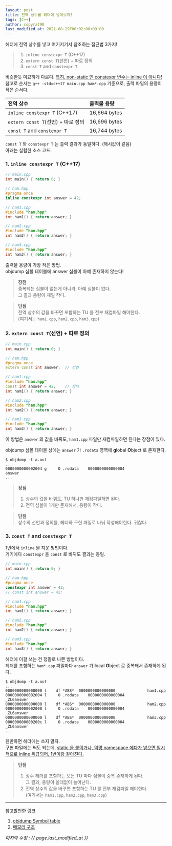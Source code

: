 ```yaml
---
layout: post
title: 전역 상수를 헤더에 넣어보자!
tags: [C++]
author: copyrat90
last_modified_at: 2021-08-29T00:02:00+09:00
---
```


헤더에 전역 상수를 넣고 여기저기서 참조하는 접근법 3가지!

> 1. `inline constexpr T` (C++17)
> 2. `extern const T`(선언) + 따로 정의
> 3. `const T` and `constexpr T`

비슷한듯 미묘하게 다르다. [특히, non-static 인 constexpr 변수는 inline 이 아니다!](https://stackoverflow.com/a/57407675/12875525)\
참고로 순서는 `g++ -std=c++17 main.cpp ham*.cpp` 기준으로, 출력 파일의 용량이 작은 순서다.

| 전역 상수 | 출력물 용량 |
|:---|:---|
| `inline constexpr T` (C++17) | 16,664 bytes |
| `extern const T`(선언) + 따로 정의 | 16,696  bytes |
| `const T` and `constexpr T` | 16,744 bytes |

`const T` 와 `constexpr T` 는 출력 결과가 동일하다. (해시값이 같음)\
아래는 실험한 소스 코드.

### 1. `inline constexpr T` (C++17)
```cpp
// main.cpp
int main() { return 0; }

// ham.hpp
#pragma once
inline constexpr int answer = 42;

// ham1.cpp
#include "ham.hpp"
int ham1() { return answer; }

// ham2.cpp
#include "ham.hpp"
int ham2() { return answer; }

// ham3.cpp
#include "ham.hpp"
int ham3() { return answer; }
```

출력물 용량이 가장 작은 방법.\
objdump 심볼 테이블에 answer 심볼이 아예 존재하지 않는다!

> **장점**\
> 중복되는 심볼이 없는게 아니라, 아예 심볼이 없다.\
> 그 결과 용량이 제일 작다.

> **단점**\
> 전역 상수의 값을 바꾸면 포함하는 TU 를 전부 재컴파일 해야한다.\
> (여기서는 `ham1.cpp`, `ham2.cpp`, `ham3.cpp`)

### 2. `extern const T`(선언) + 따로 정의
```cpp
// main.cpp
int main() { return 0; }

// ham.hpp
#pragma once
extern const int answer;  // 선언

// ham1.cpp
#include "ham.hpp"
const int answer = 42;    // 정의
int ham1() { return answer; }

// ham2.cpp
#include "ham.hpp"
int ham2() { return answer; }

// ham3.cpp
#include "ham.hpp"
int ham3() { return answer; }
```

이 방법은 `answer` 의 값을 바꿔도, `ham1.cpp` 파일만 재컴파일하면 된다는 장점이 있다.

objdump 심볼 테이블 상에는 `answer` 가 `.rodata` 영역에 **g**lobal **O**bject 로 존재한다.
```
$ objdump -t a.out
...
0000000000002004 g     O .rodata	0000000000000004              answer
...
```

> **장점**
> 1. 상수의 값을 바꿔도, TU 하나만 재컴파일하면 된다.
> 2. 전역 심볼이 1개만 존재해서, 용량이 작다.

> **단점**\
> 상수의 선언과 정의를, 헤더와 구현 파일로 나눠 작성해야한다. 귀찮다.

### 3. `const T` and `constexpr T`

1번에서 `inline` 을 지운 방법이다.\
거기에다 `constexpr` 을 `const` 로 바꿔도 결과는 동일.

```cpp
// main.cpp
int main() { return 0; }

// ham.hpp
#pragma once
constexpr int answer = 42;
// const int answer = 42;

// ham1.cpp
#include "ham.hpp"
int ham1() { return answer; }

// ham2.cpp
#include "ham.hpp"
int ham2() { return answer; }

// ham3.cpp
#include "ham.hpp"
int ham3() { return answer; }
```

헤더에 이걸 쓰는 건 정말로 나쁜 방법이다.\
헤더를 포함하는 `ham*.cpp` 파일마다 `answer` 가 **l**ocal **O**bject 로 중복돼서 존재하게 된다.

```
$ objdump -t a.out
...
0000000000000000 l    df *ABS*	0000000000000000              ham1.cpp
0000000000002004 l     O .rodata	0000000000000004              _ZL6answer
0000000000000000 l    df *ABS*	0000000000000000              ham2.cpp
0000000000002008 l     O .rodata	0000000000000004              _ZL6answer
0000000000000000 l    df *ABS*	0000000000000000              ham3.cpp
000000000000200c l     O .rodata	0000000000000004              _ZL6answer
...
```

웬만하면 헤더에는 쓰지 말자.\
구현 파일에는 써도 되는데, [static 을 붙이거나, 익명 namespace 에다가 넣으면 암시적으로 inline 취급되어, 1번이랑 같아진다.](https://stackoverflow.com/a/57407675/12875525)

> **단점**
> 1. 상수 헤더를 포함하는 모든 TU 마다 심볼이 중복 존재하게 된다.\
> 그 결과, 용량이 쓸데없이 늘어난다.
> 2. 전역 상수의 값을 바꾸면 포함하는 TU 를 전부 재컴파일 해야한다.\
> (여기서는 `ham1.cpp`, `ham2.cpp`, `ham3.cpp`)


* * *

참고할만한 링크
1. [objdump Symbol table](https://stackoverflow.com/a/16471895/12875525)
2. [메모리 구조](https://ffun.tistory.com/entry/%EB%A9%94%EB%AA%A8%EB%A6%AC-%EA%B5%AC%EC%A1%B0)

*마지막 수정 : {{ page.last_modified_at }}*
